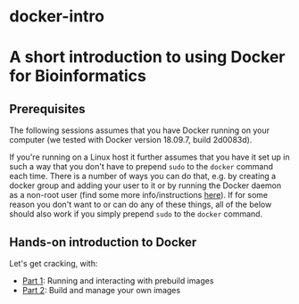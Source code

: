 # docker-intro

# A short introduction to using Docker for Bioinformatics

## Prerequisites

The following sessions assumes that you have Docker running on your computer (we tested with Docker version 18.09.7, build 2d0083d).

If you're running on a Linux host it further assumes that you have it set up in such a way that you don't have to prepend `sudo` to the `docker` command each time. There is a number of ways you can do that, e.g. by creating a docker group and adding your user to it or by running the Docker daemon as a non-root user (find some more info/instructions <a href="https://docs.docker.com/engine/install/linux-postinstall/" title="Post-installation steps for Linux (last accessed 24.04.2020)" target="_blank">here</a>). If for some reason you don't want to or can do any of these things, all of the below should also work if you simply prepend `sudo` to the `docker` command.

## Hands-on introduction to Docker

Let's get cracking, with:
- [Part 1](https://github.com/chrishah/docker-intro/tree/master/part-1/docker-intro-philipp.md): Running and interacting with prebuild images
- [Part 2](https://github.com/chrishah/docker-intro/tree/master/part-2/build-and-manage.md): Build and manage your own images

